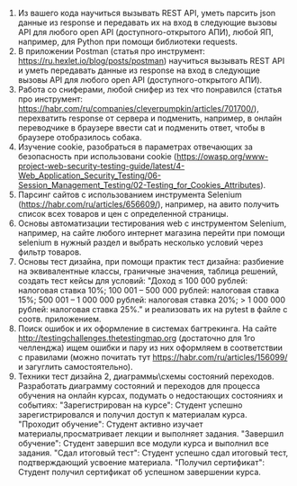 1. Из вашего кода научиться вызывать REST API, уметь парсить json данные из response и передавать их на вход в следующие вызовы API для любого open API (доступного-открытого АПИ), любой ЯП, например, для Python при помощи библиотеки requests.
2. В приложении Postman (статья про инструмент: https://ru.hexlet.io/blog/posts/postman) научиться вызывать REST API и уметь передавать данные из response на вход в следующие вызовы API для любого open API (доступного-открытого АПИ).
3. Работа со сниферами, любой снифер из тех что понравился (статья про инструмент: https://habr.com/ru/companies/cleverpumpkin/articles/701700/), перехватить response от сервера и подменить, например, в онлайн переводчике в браузере ввести cat и подменить ответ, чтобы в браузере отобразилось собака.
4. Изучение cookie, разобраться в параметрах отвечающих за безопасность при использовани cookie (https://owasp.org/www-project-web-security-testing-guide/latest/4-Web_Application_Security_Testing/06-Session_Management_Testing/02-Testing_for_Cookies_Attributes).
5. Парсинг сайтов с использованием инструмента Selenium (https://habr.com/ru/articles/656609/), например, на авито получить список всех товаров и цен с определенной страницы.
6. Основы автоматизации тестирования web с инструментом Selenium, например, на сайте любого интернет магазина перейти при помощи selenium в нужный раздел и выбрать несколько условий через фильтр товаров.
7. Основы тест дизайна, при помощи практик тест дизайна: разбиение на эквивалентные классы, граничные значения, таблица решений, создать тест кейсы для условий: "Доход ≤ 100 000 рублей: налоговая ставка 10%; 100 001 – 500 000 рублей: налоговая ставка 15%; 500 001 – 1 000 000 рублей: налоговая ставка 20%; > 1 000 000 рублей: налоговая ставка 25%." и реализовать их на pytest в файле с соотв. приложением.
8. Поиск ошибок и их оформление в системах багтрекинга. На сайте http://testingchallenges.thetestingmap.org (достаточно для 1го челленджа) ищем ошибки и пару из них оформляем в соответствии с правилами (можно почитать тут https://habr.com/ru/articles/156099/ и загуглить самостоятельно).
9. Техники тест дизайна 2, диаграммы\схемы состояний переходов. Разработать диаграмму состояний и переходов для процесса обучения на онлайн курсах, подумать о недостающих состояниях и событиях: "Зарегистрирован на курсе": Студент успешно зарегистрировался и получил доступ к материалам курса. "Проходит обучение": Студент активно изучает материалы,просматривает лекции и выполняет задания. "Завершил обучение": Студент завершил все модули курса и выполнил все задания. "Сдал итоговый тест": Студент успешно сдал итоговый тест, подтверждающий усвоение материала. "Получил сертификат": Студент получил сертификат об успешном завершении курса.
